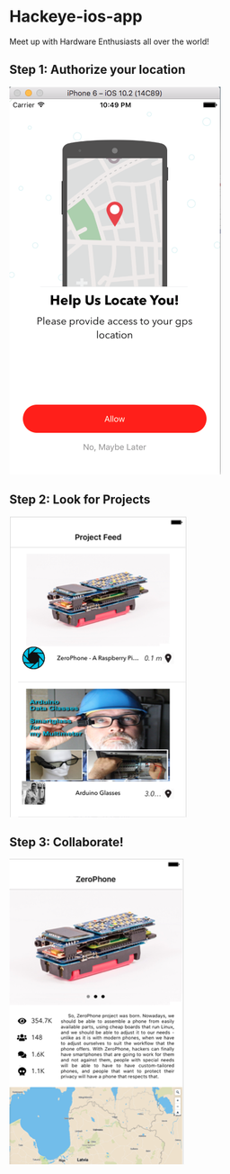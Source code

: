 # Hackeye-ios-app

Meet up with Hardware Enthusiasts all over the world!

## Step 1: Authorize your location
![alt](https://github.com/hwanggit/Hackeye-ios-app/blob/master/images/UIViews/LocationView.png)

## Step 2: Look for Projects
![alt](https://github.com/hwanggit/Hackeye-ios-app/blob/master/images/UIViews/ProjectFeed.png)

## Step 3: Collaborate!
![alt](https://github.com/hwanggit/Hackeye-ios-app/blob/master/images/UIViews/DetailedView.png)
